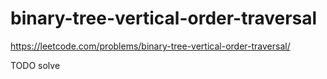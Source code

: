 # binary-tree-vertical-order-traversal

https://leetcode.com/problems/binary-tree-vertical-order-traversal/

TODO solve